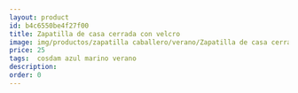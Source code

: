 ```yaml
---
layout: product
id: b4c6550be4f27f00
title: Zapatilla de casa cerrada con velcro
image: img/productos/zapatilla caballero/verano/Zapatilla de casa cerrada con velcro=25= cosdam azul marino verano.webp
price: 25
tags:  cosdam azul marino verano
description: 
order: 0
---
```

